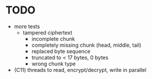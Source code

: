 # TODO

* more tests
  - tampered ciphertext
    * incomplete chunk
    * completely missing chunk (head, middle, tail)
    * replaced byte sequence
    * truncated to < 17 bytes, 0 bytes
    * wrong chunk type
* (C11) threads to read, encrypt/decrypt, write in parallel
